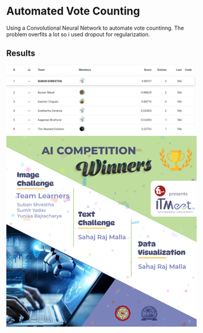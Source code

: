 # Automated Vote Counting 

Using a Convolutional Neural Network to automate vote countinng.
The problem overfits a lot so i used dropout for regularization.

## Results
![Result](./static/leaderboard.png)
![Result](./static/annoucement.png)